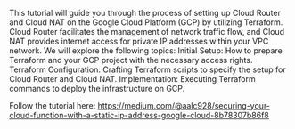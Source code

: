 This tutorial will guide you through the process of setting up Cloud Router and Cloud NAT on the Google Cloud Platform (GCP) by utilizing Terraform. Cloud Router facilitates the management of network traffic flow, and Cloud NAT provides internet access for private IP addresses within your VPC network. We will explore the following topics:
    Initial Setup: How to prepare Terraform and your GCP project with the necessary access rights.
    Terraform Configuration: Crafting Terraform scripts to specify the setup for Cloud Router and Cloud NAT.
    Implementation: Executing Terraform commands to deploy the infrastructure on GCP.

Follow the tutorial here: https://medium.com/@aalc928/securing-your-cloud-function-with-a-static-ip-address-google-cloud-8b78307b86f8
